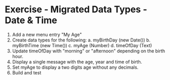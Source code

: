﻿# Exercise - Migrated Data Types - Date & Time


1.	Add a new menu entry "My Age"
2.	Create data types for the following:
  a.  myBirthDay (new Date())
  b.	myBirthTime (new Time())
  c.	myAge (Number)
  d.	timeOfDay (Text)
3.	Update timeOfDay with "morning" or "afternoon" depending on the birth hour.
4.	Display a single message with the age, year and time of birth.
5.  Set myAge to display a two digits age without any decimals.
6.	Build and test
